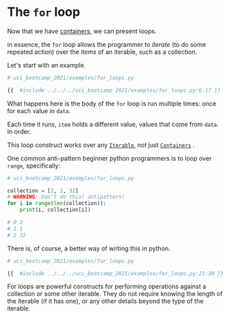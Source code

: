 # The `for` loop

Now that we have [containers](../basic_containers/summary.md), we can present loops.

in essence, the `for` loop allows the programmer to *iterate* (to do some repeated action) over the *items* of an iterable, such as a collection.

Let's start with an example.

```python
# uci_bootcamp_2021/examples/for_loops.py

{{  #include ../../../uci_bootcamp_2021/examples/for_loops.py:6:17 }}
```

What happens here is the body of the `for` loop is run multiple times: once for each value in `data`.

Each time it runs, `item` holds a different value, values that come from `data`. In order.

This loop construct works over
any [`Iterable`](https://docs.python.org/3/library/collections.abc.html#collections.abc.Iterable), not
just [`Containers`](https://docs.python.org/3/library/collections.abc.html#collections.abc.Container)
.


One common anti-pattern beginner python programmers is to loop over `range`, specifically:

```python
# uci_bootcamp_2021/examples/for_loops.py

collection = [2, 1, 32]
# WARNING: Don't do this! antipattern!
for i in range(len(collection)):
    print(i, collection[i])

# 0 2
# 1 1
# 2 32
```

There is, of course, a better way of writing this in python.

```python
# uci_bootcamp_2021/examples/for_loops.py

{{  #include ../../../uci_bootcamp_2021/examples/for_loops.py:21:30 }}
```

For loops are powerful constructs for performing operations against a collection or some other
iterable. They do not require knowing the length of the iterable (if it has one), or any other details
beyond the type of the iterable.
